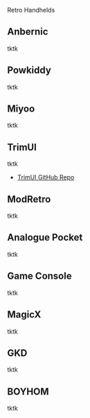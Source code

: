 Retro Handhelds

## Anbernic
tktk
## Powkiddy
tktk
## Miyoo
tktk
## TrimUI
tktk
- [TrimUI GitHub Repo](https://github.com/trimui)
## ModRetro
tktk
## Analogue Pocket
tktk
## Game Console
tktk
## MagicX
tktk
## GKD
tktk
## BOYHOM
tktk
